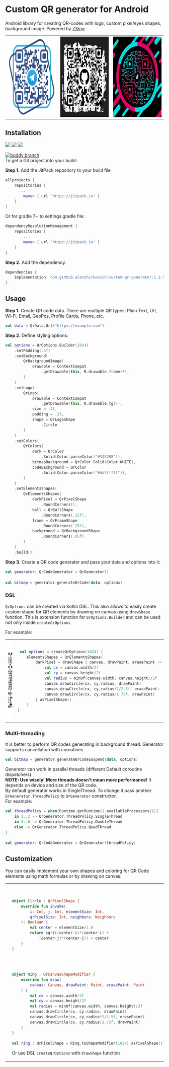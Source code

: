 # Сustom QR generator for Android
Android library for creating QR-codes with logo, custom pixel/eyes shapes, background image. Powered by <a href="https://github.com/zxing/zxing">ZXing</a>.

<table>
  <tr>
    <td><img src="./screenshots/telegram.png" width="256" height="256"></td>
    <td><img src="./screenshots/github.png" width="256" height="256"></td>
    <td><img src="./screenshots/tiktok.png" width="256" height="256"></td>
  </tr>
</table>


## Installation
[![](https://jitpack.io/v/alexzhirkevich/custom-qr-generator.svg)](https://jitpack.io/#alexzhirkevich/custom-qr-generator)
[![](https://jitpack.io/v/alexzhirkevich/custom-qr-generator/month.svg)](https://jitpack.io/#alexzhirkevich/custom-qr-generator)
[![](https://jitpack.io/v/alexzhirkevich/custom-qr-generator/week.svg)](https://jitpack.io/#alexzhirkevich/custom-qr-generator)

[![buddy branch](https://app.buddy.works/sashazhirkevich/custom-qr-generator/repository/branch/main/badge.svg?token=f4939d609eb20130ce54bd87d6215d10e9fcd3d746eb5723428dae2181e3fd3e "buddy branch")](https://app.buddy.works/sashazhirkevich/custom-qr-generator/repository/branch/main)
<br>To get a Git project into your build:

<b>Step 1.</b> Add the JitPack repository to your build file
```gradle
allprojects {
    repositories {
      ...
        maven { url 'https://jitpack.io' }
    }
}
```
Or for gradle 7+ to settings.gradle file:
```gradle
dependencyResolutionManagement {
    repositories {
        ...
        maven { url 'https://jitpack.io' }
    }
}
```

<b>Step 2.</b> Add the dependency.
```gradle
dependencies {
    implementation 'com.github.alexzhirkevich:custom-qr-generator:1.2.5'
}
```


## Usage

<b>Step 1.</b> Create QR code data. There are multiple QR types: Plain Text, Url, Wi-Fi,
Email, GeoPos, Profile Cards, Phone, etc.

```kotlin
val data = QrData.Url("https://example.com")
```

<b>Step 2.</b> Define styling options:

```kotlin
val options = QrOptions.Builder(1024)
    .setPadding(.3f)
    .setBackground(
        QrBackgroundImage(
            drawable = ContextCompat
                .getDrawable(this, R.drawable.frame)!!,
        )
    )
    .setLogo(
        QrLogo(
            drawable = ContextCompat
                .getDrawable(this, R.drawable.tg)!!,
            size = .2f,
            padding = .2f,
            shape = QrLogoShape
                .Circle
        )
    )
    .setColors(
        QrColors(
            dark = QrColor
                .Solid(Color.parseColor("#345288")),
            bitmapBackground = QrColor.Solid(Color.WHITE),
            codeBackground = QrColor
                .Solid(Color.parseColor("#ddffffff")),
        )
    )
    .setElementsShapes(
        QrElementsShapes(
            darkPixel = QrPixelShape
                .RoundCorners(),
            ball = QrBallShape
                .RoundCorners(.25f),
            frame = QrFrameShape
                .RoundCorners(.25f),
            background = QrBackgroundShape
                .RoundCorners(.05f)
        )
    )
    .build()
```

<b>Step 3.</b> Create a QR code generator and pass your data and options into it:

```kotlin  
val generator: QrCodeGenerator = QrGenerator()
  
val bitmap = generator.generateQrCode(data, options)
```

### DSL

```QrOptions``` can be created via Kotlin DSL. This also allows to easily create custom shape for
QR elements by drawing on canvas using ```drawShape``` function. This is extension function
for ```QrOptions.Builder``` and can be used not only inside ```createQrOptions```

For example:

<table align="center-vertical">
<td>
<img src="./screenshots/ring.png" width="256" height="256">
</td>
<td>

```kotlin  
 val options = createQrOptions(1024) {
    elementsShapes = QrElementsShapes(
        darkPixel = drawShape { canvas, drawPaint, erasePaint ->
            val cx = canvas.width/2f
            val cy = canvas.height/2f
            val radius = minOf(canvas.width, canvas.height)/2f
            canvas.drawCircle(cx, cy,radius, drawPaint)
            canvas.drawCircle(cx, cy,radius*2/2.5f, erasePaint)
            canvas.drawCircle(cx, cy,radius/1.75f, drawPaint)
        }.asPixelShape()
    )
}
```

</td>
</table>

### Multi-threading

It is better to perform QR codes generating in background thread.
Generator supports cancellation with coroutines.

```kotlin  
val bitmap = generator.generateQrCodeSuspend(data, options)
```

Generator can work in parallel threads (different Default coroutine dispatchers).
<br><b>NOTE: Use wisely! More threads doesn't mean more performance!</b>
It depends on device and size of the QR code.<br>By default generator works in SingleThread.
To change it pass another ```QrGenerator.ThreadPolicy``` to ```QrGenerator``` constructor.<br>
For example:

```kotlin
val threadPolicy = when(Runtime.getRuntime().availableProcessors()){
    in 1..3 -> QrGenerator.ThreadPolicy.SingleThread
    in 4..6 -> QrGenerator.ThreadPolicy.DoubleThread
    else -> QrGenerator.ThreadPolicy.QuadThread
}

val generator: QrCodeGenerator = QrGenerator(threadPolicy)

```

## Customization

You can easily implement your own shapes and coloring for QR Code elements using math formulas or by drawing on canvas.

<table align="center-vertical">
<tr>
  <td>
  <img src="./screenshots/circlepixels.png" width="256" height="256">
  </td>
  <td>

  ```kotlin
  object Circle : QrPixelShape {
      override fun invoke(
          i: Int, j: Int, elementSize: Int,
          qrPixelSize: Int, neighbors: Neighbors
      ): Boolean {
          val center = elementSize/2.0
          return sqrt((center-i)*(center-i) + 
              (center-j)*(center-j)) < center
      }
  }
  ```
  </td>
</tr>
<tr>
  <td>
  <img src="./screenshots/ring.png" width="256" height="256">
  </td>
  <td>

  ```kotlin  
 object Ring : QrCanvasShapeModifier {
      override fun draw(
          canvas: Canvas, drawPaint: Paint, erasePaint: Paint
      ) {
          val cx = canvas.width/2f
          val cy = canvas.height/2f
          val radius = minOf(canvas.width, canvas.height)/2f
          canvas.drawCircle(cx, cy,radius, drawPaint)
          canvas.drawCircle(cx, cy,radius*2/2.5f, erasePaint)
          canvas.drawCircle(cx, cy,radius/1.75f, drawPaint)
      }
  }

  val ring : QrPixelShape = Ring.toShapeModifier(1024).asPixelShape()
  
  ```
Or use DSL ```createQrOptions``` with ```drawShape``` function

  </td>
</tr>
</table>

